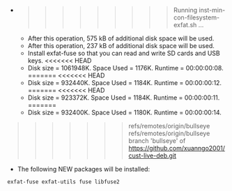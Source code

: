 * >>>>>>>>> Running inst-min-con-filesystem-exfat.sh ...
  * After this operation, 575 kB of additional disk space will be used.
  * After this operation, 237 kB of additional disk space will be used.
  * Install exfat-fuse so that you can read and write SD cards and USB keys.
<<<<<<< HEAD
  * Disk size = 1061948K. Space Used = 1176K. Runtime = 00:00:00:08.
=======
<<<<<<< HEAD
  * Disk size = 932440K. Space Used = 1184K. Runtime = 00:00:00:12.
=======
<<<<<<< HEAD
  * Disk size = 923372K. Space Used = 1184K. Runtime = 00:00:00:11.
=======
  * Disk size = 932400K. Space Used = 1180K. Runtime = 00:00:00:14.
>>>>>>> refs/remotes/origin/bullseye
>>>>>>> refs/remotes/origin/bullseye
>>>>>>> branch 'bullseye' of https://github.com/xuanngo2001/cust-live-deb.git
  * The following NEW packages will be installed:
  ```bash
exfat-fuse exfat-utils fuse libfuse2
  ```
